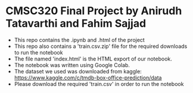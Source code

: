 # CMSC320 Final Project by Anirudh Tatavarthi and Fahim Sajjad

* This repo contains the .ipynb and .html of the project
* This repo also contains a 'train.csv.zip' file for the required downloads to run the notebook
* The file named 'index.html' is the HTML export of our notebook.
* The notebook was written using Google Colab.
* The dataset we used was downloaded from kaggle: https://www.kaggle.com/c/tmdb-box-office-prediction/data
* Please download the required 'train.csv' in order to run the notebook
